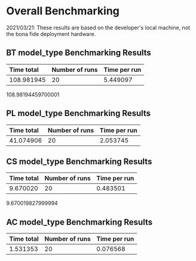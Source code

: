 # Overall Benchmarking

2021/03/21: These results are based on the developer's local machine, not the bona fide deployment hardware.

## BT model_type Benchmarking Results

| Time total    | Number of runs | Time per run  |
| :------------ | :------------- | :------------ |
|    108.981945 |             20 |      5.449097 |

108.98194459700001

## PL model_type Benchmarking Results

| Time total    | Number of runs | Time per run  |
| :------------ | :------------- | :------------ |
|     41.074906 |             20 |      2.053745 |

## CS model_type Benchmarking Results

| Time total    | Number of runs | Time per run  |
| :------------ | :------------- | :------------ |
|      9.670020 |             20 |      0.483501 |

9.670019827999994

## AC model_type Benchmarking Results

| Time total    | Number of runs | Time per run  |
| :------------ | :------------- | :------------ |
|      1.531353 |             20 |      0.076568 |

